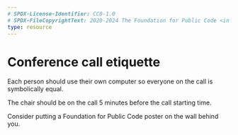 ```yaml
---
# SPDX-License-Identifier: CC0-1.0
# SPDX-FileCopyrightText: 2020-2024 The Foundation for Public Code <info@publiccode.net>
type: resource
---
```


# Conference call etiquette

Each person should use their own computer so everyone on the call is symbolically equal.

The chair should be on the call 5 minutes before the call starting time.

Consider putting a Foundation for Public Code poster on the wall behind you.
